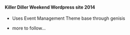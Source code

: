 #### Killer Diller Weekend Wordpress site 2014

- Uses Event Management Theme base through genisis

- more to follow...
